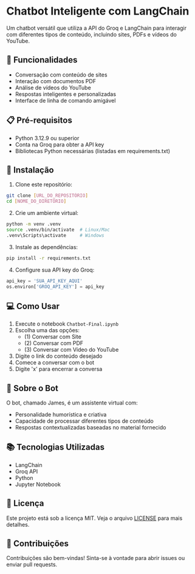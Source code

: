 # Chatbot Inteligente com LangChain

Um chatbot versátil que utiliza a API do Groq e LangChain para interagir com diferentes tipos de conteúdo, incluindo sites, PDFs e vídeos do YouTube.

## 🚀 Funcionalidades

- Conversação com conteúdo de sites
- Interação com documentos PDF
- Análise de vídeos do YouTube
- Respostas inteligentes e personalizadas
- Interface de linha de comando amigável

## 📋 Pré-requisitos

- Python 3.12.9 ou superior
- Conta na Groq para obter a API key
- Bibliotecas Python necessárias (listadas em requirements.txt)

## 🔧 Instalação

1. Clone este repositório:
```bash
git clone [URL_DO_REPOSITÓRIO]
cd [NOME_DO_DIRETÓRIO]
```

2. Crie um ambiente virtual:
```bash
python -m venv .venv
source .venv/bin/activate  # Linux/Mac
.venv\Scripts\activate     # Windows
```

3. Instale as dependências:
```bash
pip install -r requirements.txt
```

4. Configure sua API key do Groq:
```python
api_key = 'SUA_API_KEY_AQUI'
os.environ['GROQ_API_KEY'] = api_key
```

## 💻 Como Usar

1. Execute o notebook `Chatbot-Final.ipynb`
2. Escolha uma das opções:
   - (1) Conversar com Site
   - (2) Conversar com PDF
   - (3) Conversar com Vídeo do YouTube
3. Digite o link do conteúdo desejado
4. Comece a conversar com o bot
5. Digite 'x' para encerrar a conversa

## 🤖 Sobre o Bot

O bot, chamado James, é um assistente virtual com:
- Personalidade humorística e criativa
- Capacidade de processar diferentes tipos de conteúdo
- Respostas contextualizadas baseadas no material fornecido

## 📚 Tecnologias Utilizadas

- LangChain
- Groq API
- Python
- Jupyter Notebook

## 📝 Licença

Este projeto está sob a licença MIT. Veja o arquivo [LICENSE](LICENSE) para mais detalhes.

## 🤝 Contribuições

Contribuições são bem-vindas! Sinta-se à vontade para abrir issues ou enviar pull requests.
